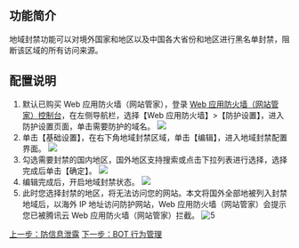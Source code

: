 ## 功能简介
地域封禁功能可以对境外国家和地区以及中国各大省份和地区进行黑名单封禁，阻断该区域的所有访问来源。

## 配置说明
1. 默认已购买 Web 应用防火墙（网站管家），登录 [Web 应用防火墙（网站管家）控制台](https://console.cloud.tencent.com/guanjia)，在左侧导航栏，选择【Web 应用防火墙】>【防护设置】，进入防护设置页面，单击需要防护的域名。
 ![](https://main.qcloudimg.com/raw/9f3a4229ecb364c3c622e78481662b01.png)
2. 单击【基础设置】，在右下角地域封禁区域，单击【编辑】，进入地域封禁配置界面。
 ![](https://main.qcloudimg.com/raw/0cc34af24fb04fe64fc1c0b902be60a1.png)
3. 勾选需要封禁的国内地区，国外地区支持搜索或点击下拉列表进行选择，选择完成后单击【确定】。
 ![](https://main.qcloudimg.com/raw/66fed56f55478249e148727c301c6091.png)
4. 编辑完成后，开启地域封禁状态。
 ![](https://main.qcloudimg.com/raw/ce1760e4ef0086ddb1bca587ec6616de.png)
5. 此时您选择封禁的地区，将无法访问您的网站。本文将国外全部地被列入封禁地域后，以海外 IP 地址访问防护网站，Web 应用防火墙（网站管家）会提示您已被腾讯云 Web 应用防火墙（网站管家）拦截。
 ![5](https://main.qcloudimg.com/raw/6ecae6123258d4d1e0452b51612b7326.png)

[上一步：防信息泄露](https://cloud.tencent.com/document/product/627/14582)
[下一步：BOT 行为管理](https://cloud.tencent.com/document/product/627/15340)
